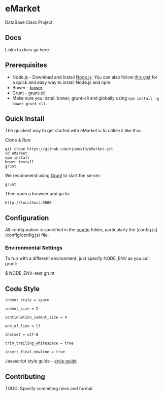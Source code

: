 # eMarket

DataBase Class Project.

## Docs
Links to docs go here.

## Prerequisites
* Node.js - Download and Install [Node.js](http://www.nodejs.org/download/). You can also follow [this gist](https://gist.github.com/isaacs/579814) for a quick and easy way to install Node.js and npm
* Bower - [bower](https://github.com/bower/bower)
* Grunt - [grunt-cli](http://gruntjs.com/getting-started)
* Make sure you install bower, grunt-cli and globally using `npm install -g bower grunt-cli`.

## Quick Install

 The quickest way to get started with eMarket is to utilize it like this:

  Clone & Run:

    git clone https://github.com/vjames19/eMarket.git
    cd eMarket
    npm install
    bower install
    grunt

  We recommend using [Grunt](https://github.com/gruntjs/grunt-cli) to start the server:

    grunt

  Then open a browser and go to:

    http://localhost:9000

## Configuration
All configuration is specified in the [config](config/) folder, particularly the [config.js]
(config/config.js) file.

### Environmental Settings
To run with a different environment, just specify NODE_ENV as you call grunt:

  $ NODE_ENV=test grunt

## Code Style
`indent_style = space`

`indent_size = 2`

`continuation_indent_size = 4`

`end_of_line = lf`

`charset = utf-8`

`trim_trailing_whitespace = true`

`insert_final_newline = true`

Javascript style guide - [style guide](http://google-styleguide.googlecode.com/svn/trunk/javascriptguide.xml)

## Contributing
TODO: Specify commiting rules and format.
